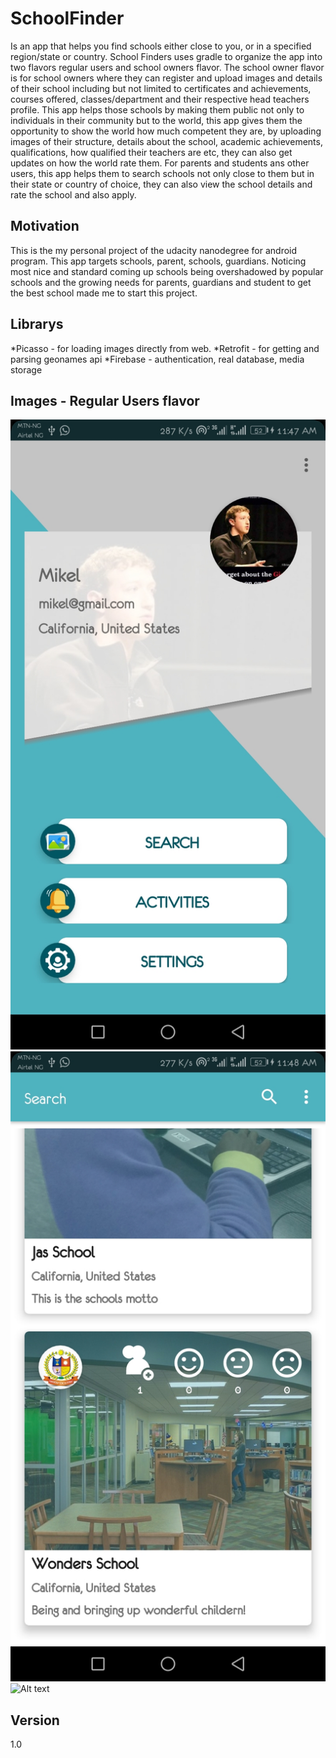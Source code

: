 # SchoolFinder
Is an app that helps you find schools either close to you, or in a specified region/state or country. School Finders uses gradle to organize 
the app into two flavors regular users and school owners flavor. The school owner flavor is for school owners where they can register and upload images
and details of their school including but not limited to certificates and achievements, courses offered, classes/department and their respective head teachers profile.
This app helps those schools 
by making them public not only to individuals in their community but to the world, this app gives them the opportunity to show the world how much 
competent they are, by uploading images of their structure, details about the school, academic achievements, qualifications, how qualified their
teachers are etc, they can also get updates on how the world rate them. For parents and students ans other users, this app helps them to search schools not only close to them but in their state or country of
choice, they can also view the school details and rate the school and also apply.

## Motivation
This is the my personal project of the udacity nanodegree for android program. This app targets schools, parent, schools, guardians. 
Noticing most nice and standard coming up schools being overshadowed by popular schools and the growing needs for parents, guardians and
student to get the best school made me to start this project.

## Librarys
*Picasso - for loading images directly from web.
*Retrofit - for getting and parsing geonames api
*Firebase - authentication, real database, media storage

## Images - Regular Users flavor
![Alt text](/School_Finder_RegularScreenshots/home_page.jpg?raw=true "Home Page")
![Alt text](/School_Finder_RegularScreenshots/search_page.jpg?raw=true "Search Page")
![Alt text](/School_Finder_RegularScreenshots/post_page.jpg?raw=true "Post Page")

## Version 
1.0
